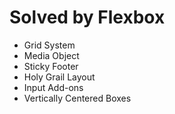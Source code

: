 # Solved by Flexbox

* Grid System
* Media Object
* Sticky Footer
* Holy Grail Layout
* Input Add-ons
* Vertically Centered Boxes
